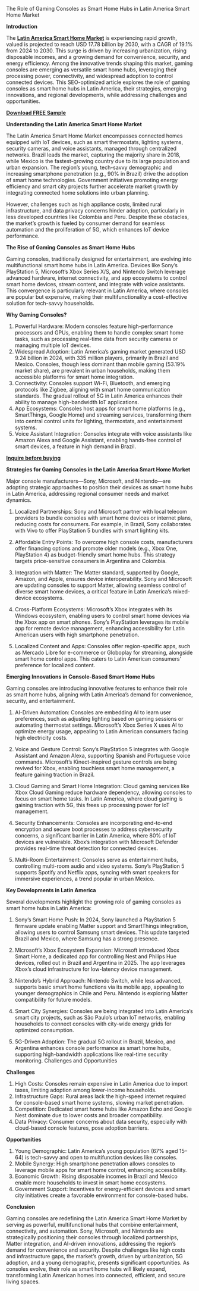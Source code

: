 The Role of Gaming Consoles as Smart Home Hubs in Latin America Smart Home Market

**Introduction**

The **[Latin America Smart Home Market](https://www.nextmsc.com/report/latin-america-smart-home-market)** is experiencing rapid growth, valued is projected to reach USD 17.78 billion by 2030, with a CAGR of 19.1% from 2024 to 2030. This surge is driven by increasing urbanization, rising disposable incomes, and a growing demand for convenience, security, and energy efficiency. Among the innovative trends shaping this market, gaming consoles are emerging as versatile smart home hubs, leveraging their processing power, connectivity, and widespread adoption to control connected devices. This SEO-optimized article explores the role of gaming consoles as smart home hubs in Latin America, their strategies, emerging innovations, and regional developments, while addressing challenges and opportunities.

**[Download FREE Sample](https://www.nextmsc.com/latin-america-smart-home-market/request-sample)**

**Understanding the Latin America Smart Home Market**

The Latin America Smart Home Market encompasses connected homes equipped with IoT devices, such as smart thermostats, lighting systems, security cameras, and voice assistants, managed through centralized networks. Brazil leads the market, capturing the majority share in 2018, while Mexico is the fastest-growing country due to its large population and urban expansion. The region’s young, tech-savvy demographic and increasing smartphone penetration (e.g., 90% in Brazil) drive the adoption of smart home technologies. Government initiatives promoting energy efficiency and smart city projects further accelerate market growth by integrating connected home solutions into urban planning.

However, challenges such as high appliance costs, limited rural infrastructure, and data privacy concerns hinder adoption, particularly in less developed countries like Colombia and Peru. Despite these obstacles, the market’s growth is fueled by consumer demand for seamless automation and the proliferation of 5G, which enhances IoT device performance.

**The Rise of Gaming Consoles as Smart Home Hubs**

Gaming consoles, traditionally designed for entertainment, are evolving into multifunctional smart home hubs in Latin America. Devices like Sony’s PlayStation 5, Microsoft’s Xbox Series X/S, and Nintendo Switch leverage advanced hardware, internet connectivity, and app ecosystems to control smart home devices, stream content, and integrate with voice assistants. This convergence is particularly relevant in Latin America, where consoles are popular but expensive, making their multifunctionality a cost-effective solution for tech-savvy households.

**Why Gaming Consoles?**

  1. Powerful Hardware: Modern consoles feature high-performance processors and GPUs, enabling them to handle complex smart home tasks, such as processing real-time data from security cameras or managing multiple IoT devices.
  2. Widespread Adoption: Latin America’s gaming market generated USD 9.24 billion in 2024, with 335 million players, primarily in Brazil and Mexico. Consoles, though less dominant than mobile gaming (53.19% market share), are prevalent in urban households, making them accessible platforms for smart home integration.
  3. Connectivity: Consoles support Wi-Fi, Bluetooth, and emerging protocols like Zigbee, aligning with smart home communication standards. The gradual rollout of 5G in Latin America enhances their ability to manage high-bandwidth IoT applications.
  4. App Ecosystems: Consoles host apps for smart home platforms (e.g., SmartThings, Google Home) and streaming services, transforming them into central control units for lighting, thermostats, and entertainment systems.
  5. Voice Assistant Integration: Consoles integrate with voice assistants like Amazon Alexa and Google Assistant, enabling hands-free control of smart devices, a feature in high demand in Brazil.

**[Inquire before buying](https://www.nextmsc.com/latin-america-smart-home-market/inquire-before-buying)**

**Strategies for Gaming Consoles in the Latin America Smart Home Market**

Major console manufacturers—Sony, Microsoft, and Nintendo—are adopting strategic approaches to position their devices as smart home hubs in Latin America, addressing regional consumer needs and market dynamics.
    
  1. Localized Partnerships: Sony and Microsoft partner with local telecom providers to bundle consoles with smart home devices or internet plans, reducing costs for consumers. For example, in Brazil, Sony collaborates with Vivo to offer PlayStation 5 bundles with smart lighting kits.
 
  2. Affordable Entry Points: To overcome high console costs, manufacturers offer financing options and promote older models (e.g., Xbox One, PlayStation 4) as budget-friendly smart home hubs. This strategy targets price-sensitive consumers in Argentina and Colombia.
  
  3. Integration with Matter: The Matter standard, supported by Google, Amazon, and Apple, ensures device interoperability. Sony and Microsoft are updating consoles to support Matter, allowing seamless control of diverse smart home devices, a critical feature in Latin America’s mixed-device ecosystems.
  
  4. Cross-Platform Ecosystems: Microsoft’s Xbox integrates with its Windows ecosystem, enabling users to control smart home devices via the Xbox app on smart phones. Sony’s PlayStation leverages its mobile app for remote device management, enhancing accessibility for Latin American users with high smartphone penetration.
  
  5. Localized Content and Apps: Consoles offer region-specific apps, such as Mercado Libre for e-commerce or Globoplay for streaming, alongside smart home control apps. This caters to Latin American consumers’ preference for localized content.

**Emerging Innovations in Console-Based Smart Home Hubs**

Gaming consoles are introducing innovative features to enhance their role as smart home hubs, aligning with Latin America’s demand for convenience, security, and entertainment.
    
  1. AI-Driven Automation: Consoles are embedding AI to learn user preferences, such as adjusting lighting based on gaming sessions or automating thermostat settings. Microsoft’s Xbox Series X uses AI to optimize energy usage, appealing to Latin American consumers facing high electricity costs.
  
  2. Voice and Gesture Control: Sony’s PlayStation 5 integrates with Google Assistant and Amazon Alexa, supporting Spanish and Portuguese voice commands. Microsoft’s Kinect-inspired gesture controls are being revived for Xbox, enabling touchless smart home management, a feature gaining traction in Brazil.
  
  3. Cloud Gaming and Smart Home Integration: Cloud gaming services like Xbox Cloud Gaming reduce hardware dependency, allowing consoles to focus on smart home tasks. In Latin America, where cloud gaming is gaining traction with 5G, this frees up processing power for IoT management.
  
  4. Security Enhancements: Consoles are incorporating end-to-end encryption and secure boot processes to address cybersecurity concerns, a significant barrier in Latin America, where 80% of IoT devices are vulnerable. Xbox’s integration with Microsoft Defender provides real-time threat detection for connected devices.
  
  5. Multi-Room Entertainment: Consoles serve as entertainment hubs, controlling multi-room audio and video systems. Sony’s PlayStation 5 supports Spotify and Netflix apps, syncing with smart speakers for immersive experiences, a trend popular in urban Mexico.

**Key Developments in Latin America**

Several developments highlight the growing role of gaming consoles as smart home hubs in Latin America:
    
  1. Sony’s Smart Home Push: In 2024, Sony launched a PlayStation 5 firmware update enabling Matter support and SmartThings integration, allowing users to control Samsung smart devices. This update targeted Brazil and Mexico, where Samsung has a strong presence.
  
  2. Microsoft’s Xbox Ecosystem Expansion: Microsoft introduced Xbox Smart Home, a dedicated app for controlling Nest and Philips Hue devices, rolled out in Brazil and Argentina in 2025. The app leverages Xbox’s cloud infrastructure for low-latency device management.
  
  3. Nintendo’s Hybrid Approach: Nintendo Switch, while less advanced, supports basic smart home functions via its mobile app, appealing to younger demographics in Chile and Peru. Nintendo is exploring Matter compatibility for future models.
  
  4. Smart City Synergies: Consoles are being integrated into Latin America’s smart city projects, such as São Paulo’s urban IoT networks, enabling households to connect consoles with city-wide energy grids for optimized consumption.
  
  5. 5G-Driven Adoption: The gradual 5G rollout in Brazil, Mexico, and Argentina enhances console performance as smart home hubs, supporting high-bandwidth applications like real-time security monitoring.
Challenges and Opportunities

**Challenges**
    
  1. High Costs: Consoles remain expensive in Latin America due to import taxes, limiting adoption among lower-income households.
  2. Infrastructure Gaps: Rural areas lack the high-speed internet required for console-based smart home systems, slowing market penetration.
  3. Competition: Dedicated smart home hubs like Amazon Echo and Google Nest dominate due to lower costs and broader compatibility.
  4. Data Privacy: Consumer concerns about data security, especially with cloud-based console features, pose adoption barriers.

**Opportunities**
    
  1. Young Demographic: Latin America’s young population (67% aged 15–64) is tech-savvy and open to multifunction devices like consoles.
  2. Mobile Synergy: High smartphone penetration allows consoles to leverage mobile apps for smart home control, enhancing accessibility.
  3. Economic Growth: Rising disposable incomes in Brazil and Mexico enable more households to invest in smart home ecosystems.
  4. Government Support: Incentives for energy-efficient devices and smart city initiatives create a favorable environment for console-based hubs.

**Conclusion**

Gaming consoles are redefining the Latin America Smart Home Market by serving as powerful, multifunctional hubs that combine entertainment, connectivity, and automation. Sony, Microsoft, and Nintendo are strategically positioning their consoles through localized partnerships, Matter integration, and AI-driven innovations, addressing the region’s demand for convenience and security. Despite challenges like high costs and infrastructure gaps, the market’s growth, driven by urbanization, 5G adoption, and a young demographic, presents significant opportunities. As consoles evolve, their role as smart home hubs will likely expand, transforming Latin American homes into connected, efficient, and secure living spaces.

